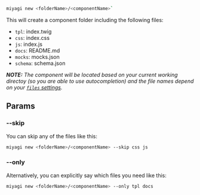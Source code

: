 ```bash
miyagi new <folderName>/<componentName>`
```

This will create a component folder including the following files:

- `tpl`: index.twig
- `css`: index.css
- `js`: index.js
- `docs`: README.md
- `mocks`: mocks.json
- `schema`: schema.json

_**NOTE:** The component will be located based on your current working directoy (so you are able to use autocompletion) and the file names depend on your [`files` settings](/configuration/options#files)._

## Params

### --skip

You can skip any of the files like this:

```bash
miyagi new <folderName>/<componentName> --skip css js
```

### --only

Alternatively, you can explicitly say which files you need like this:

```bash
miyagi new <folderName>/<componentName> --only tpl docs
```
